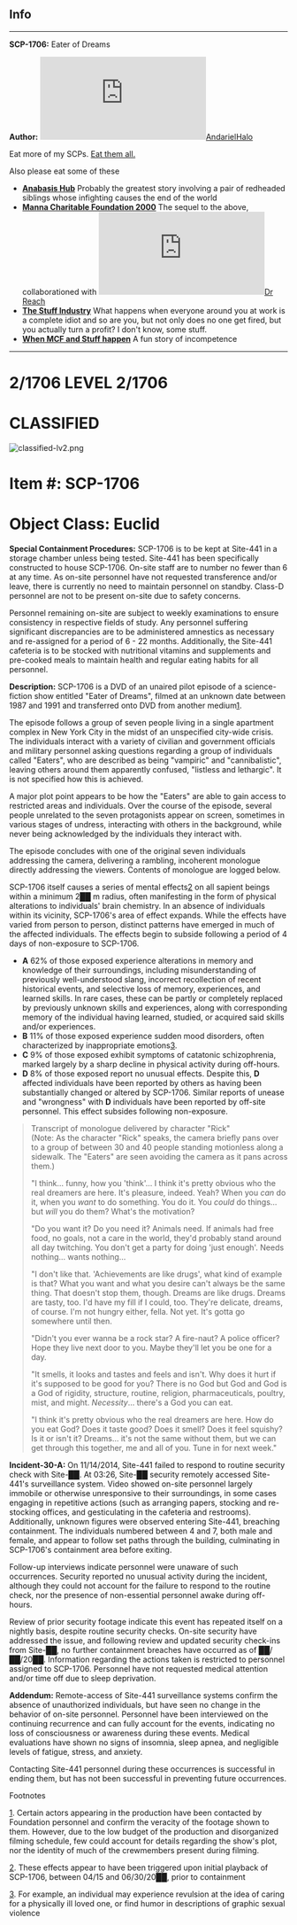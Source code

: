 Info
----

* * *

**SCP-1706:** Eater of Dreams

**Author:** [![AndarielHalo](http://www.wikidot.com/avatar.php?userid=1750255&amp;size=small&amp;timestamp=1599870338)](http://www.wikidot.com/user:info/andarielhalo)[AndarielHalo](http://www.wikidot.com/user:info/andarielhalo)

Eat more of my SCPs. [Eat them all.](http://www.scp-wiki.net/andariel-halo-file)

Also please eat some of these

*   **[Anabasis Hub](http://www.scp-wiki.net/anabasis-hub)** Probably the greatest story involving a pair of redheaded siblings whose infighting causes the end of the world
*   **[Manna Charitable Foundation 2000](http://www.scp-wiki.net/manna-charitable-foundation-hub)** The sequel to the above, collaborationed with [![Dr Reach](http://www.wikidot.com/avatar.php?userid=1779895&amp;size=small&amp;timestamp=1599870338)](http://www.wikidot.com/user:info/dr-reach)[Dr Reach](http://www.wikidot.com/user:info/dr-reach)
*   **[The Stuff Industry](http://www.scp-wiki.net/the-stuff-industry-hub)** What happens when everyone around you at work is a complete idiot and so are you, but not only does no one get fired, but you actually turn a profit? I don't know, some stuff.
*   **[When MCF and Stuff happen](http://www.scp-wiki.net/week-1-looking-for-stuff)** A fun story of incompetence

* * *

2/1706 LEVEL 2/1706
===================

CLASSIFIED
==========

![classified-lv2.png](http://www.scp-wiki.net/local--files/component:classified-decoration-base/classified-lv2.png)

Item #: SCP-1706
================

Object Class: Euclid
====================

**Special Containment Procedures:** SCP-1706 is to be kept at Site-441 in a storage chamber unless being tested. Site-441 has been specifically constructed to house SCP-1706. On-site staff are to number no fewer than 6 at any time. As on-site personnel have not requested transference and/or leave, there is currently no need to maintain personnel on standby. Class-D personnel are not to be present on-site due to safety concerns.

Personnel remaining on-site are subject to weekly examinations to ensure consistency in respective fields of study. Any personnel suffering significant discrepancies are to be administered amnestics as necessary and re-assigned for a period of 6 - 22 months. Additionally, the Site-441 cafeteria is to be stocked with nutritional vitamins and supplements and pre-cooked meals to maintain health and regular eating habits for all personnel.

**Description:** SCP-1706 is a DVD of an unaired pilot episode of a science-fiction show entitled "Eater of Dreams", filmed at an unknown date between 1987 and 1991 and transferred onto DVD from another medium[1](javascript:;).

The episode follows a group of seven people living in a single apartment complex in New York City in the midst of an unspecified city-wide crisis. The individuals interact with a variety of civilian and government officials and military personnel asking questions regarding a group of individuals called "Eaters", who are described as being "vampiric" and "cannibalistic", leaving others around them apparently confused, "listless and lethargic". It is not specified how this is achieved.

A major plot point appears to be how the "Eaters" are able to gain access to restricted areas and individuals. Over the course of the episode, several people unrelated to the seven protagonists appear on screen, sometimes in various stages of undress, interacting with others in the background, while never being acknowledged by the individuals they interact with.

The episode concludes with one of the original seven individuals addressing the camera, delivering a rambling, incoherent monologue directly addressing the viewers. Contents of monologue are logged below.

SCP-1706 itself causes a series of mental effects[2](javascript:;) on all sapient beings within a minimum 2██ m radius, often manifesting in the form of physical alterations to individuals' brain chemistry. In an absence of individuals within its vicinity, SCP-1706's area of effect expands. While the effects have varied from person to person, distinct patterns have emerged in much of the affected individuals. The effects begin to subside following a period of 4 days of non-exposure to SCP-1706.

*   **A** 62% of those exposed experience alterations in memory and knowledge of their surroundings, including misunderstanding of previously well-understood slang, incorrect recollection of recent historical events, and selective loss of memory, experiences, and learned skills. In rare cases, these can be partly or completely replaced by previously unknown skills and experiences, along with corresponding memory of the individual having learned, studied, or acquired said skills and/or experiences.
*   **B** 11% of those exposed experience sudden mood disorders, often characterized by inappropriate emotions[3](javascript:;).
*   **C** 9% of those exposed exhibit symptoms of catatonic schizophrenia, marked largely by a sharp decline in physical activity during off-hours.
*   **D** 8% of those exposed report no unusual effects. Despite this, **D** affected individuals have been reported by others as having been substantially changed or altered by SCP-1706. Similar reports of unease and "wrongness" with **D** individuals have been reported by off-site personnel. This effect subsides following non-exposure.

> Transcript of monologue delivered by character "Rick"  
> (Note: As the character "Rick" speaks, the camera briefly pans over to a group of between 30 and 40 people standing motionless along a sidewalk. The "Eaters" are seen avoiding the camera as it pans across them.)
> 
> "I think… funny, how you 'think'… I think it's pretty obvious who the real dreamers are here. It's pleasure, indeed. Yeah? When you _can_ do it, when you _want_ to do something. You do it. You _could_ do things… but _will_ you do them? What's the motivation?
> 
> "Do you want it? Do you need it? Animals need. If animals had free food, no goals, not a care in the world, they'd probably stand around all day twitching. You don't get a party for doing 'just enough'. Needs nothing… wants nothing…
> 
> "I don't like that. 'Achievements are like drugs', what kind of example is that? What you want and what you desire can't always be the same thing. That doesn't stop them, though. Dreams are like drugs. Dreams are tasty, too. I'd have my fill if I could, too. They're delicate, dreams, of course. I'm not hungry either, fella. Not yet. It's gotta go somewhere until then.
> 
> "Didn't you ever wanna be a rock star? A fire-naut? A police officer? Hope they live next door to you. Maybe they'll let you be one for a day.
> 
> "It smells, it looks and tastes and feels and isn't. Why does it hurt if it's supposed to be good for you? There is no God but God and God is a God of rigidity, structure, routine, religion, pharmaceuticals, poultry, mist, and might. _Necessity_… there's a God you can eat.
> 
> "I think it's pretty obvious who the real dreamers are here. How do you eat God? Does it taste good? Does it smell? Does it feel squishy? Is it or isn't it? Dreams… it's not the same without them, but we can get through this together, me and all of you. Tune in for next week."

**Incident-30-A:** On 11/14/2014, Site-441 failed to respond to routine security check with Site-██. At 03:26, Site-██ security remotely accessed Site-441's surveillance system. Video showed on-site personnel largely immobile or otherwise unresponsive to their surroundings, in some cases engaging in repetitive actions (such as arranging papers, stocking and re-stocking offices, and gesticulating in the cafeteria and restrooms). Additionally, unknown figures were observed entering Site-441, breaching containment. The individuals numbered between 4 and 7, both male and female, and appear to follow set paths through the building, culminating in SCP-1706's containment area before exiting.

Follow-up interviews indicate personnel were unaware of such occurrences. Security reported no unusual activity during the incident, although they could not account for the failure to respond to the routine check, nor the presence of non-essential personnel awake during off-hours.

Review of prior security footage indicate this event has repeated itself on a nightly basis, despite routine security checks. On-site security have addressed the issue, and following review and updated security check-ins from Site-██, no further containment breaches have occurred as of ██/██/20██. Information regarding the actions taken is restricted to personnel assigned to SCP-1706. Personnel have not requested medical attention and/or time off due to sleep deprivation.

**Addendum:** Remote-access of Site-441 surveillance systems confirm the absence of unauthorized individuals, but have seen no change in the behavior of on-site personnel. Personnel have been interviewed on the continuing recurrence and can fully account for the events, indicating no loss of consciousness or awareness during these events. Medical evaluations have shown no signs of insomnia, sleep apnea, and negligible levels of fatigue, stress, and anxiety.

Contacting Site-441 personnel during these occurrences is successful in ending them, but has not been successful in preventing future occurrences.

Footnotes

[1](javascript:;). Certain actors appearing in the production have been contacted by Foundation personnel and confirm the veracity of the footage shown to them. However, due to the low budget of the production and disorganized filming schedule, few could account for details regarding the show's plot, nor the identity of much of the crewmembers present during filming.

[2](javascript:;). These effects appear to have been triggered upon initial playback of SCP-1706, between 04/15 and 06/30/20██, prior to containment

[3](javascript:;). For example, an individual may experience revulsion at the idea of caring for a physically ill loved one, or find humor in descriptions of graphic sexual violence